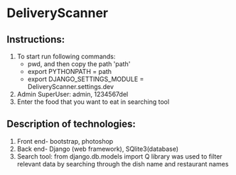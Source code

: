 # DeliveryScanner
## Instructions:
1. To start run following commands:
    - pwd, and then copy the path 'path'
    - export PYTHONPATH = path
    - export DJANGO_SETTINGS_MODULE = DeliveryScanner.settings.dev
2. Admin SuperUser: 
    admin, 1234567del
3. Enter the food that you want to eat in searching tool
## Description of technologies:
1. Front end- bootstrap, photoshop
2. Back end- Django (web framework), SQlite3(database) 
2. Search tool: from django.db.models import Q library was used to filter relevant data by searching through the dish name and restaurant names

